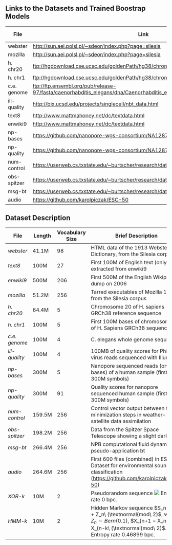 ## Links to the Datasets and Trained Boostrap Models
| File | Link |Bootstrap Model|
|------|------|------|
|webster|http://sun.aei.polsl.pl/~sdeor/index.php?page=silesia|[webster](./Models/webster.bootstrap)|
|mozilla|http://sun.aei.polsl.pl/~sdeor/index.php?page=silesia|[mozilla](./Models/mozilla.bootstrap)|
|h. chr20|ftp://hgdownload.cse.ucsc.edu/goldenPath/hg38/chromosomes/chr20.fa.gz|[chr20](./Models/chr20_bstrap)|
|h. chr1|ftp://hgdownload.cse.ucsc.edu/goldenPath/hg38/chromosomes/chr1.fa.gz|[chr1](./Models/chr1_bstrap)|
|c.e. genome|ftp://ftp.ensembl.org/pub/release-97/fasta/caenorhabditis_elegans/dna/Caenorhabditis_elegans.WBcel235.dna.toplevel.fa.gz|[celegchr](./Models/celegchr_bstrap)|
|ill-quality|http://bix.ucsd.edu/projects/singlecell/nbt_data.html|[phixq](./Models/phixq_truncated_bstrap)|
|text8|http://www.mattmahoney.net/dc/textdata.html|[text8](./Models/text8_bstrap)|
|enwiki9|http://www.mattmahoney.net/dc/textdata.html|[enwiki9](./Models/enwiki9.bootstrap)|
|np-bases|https://github.com/nanopore-wgs-consortium/NA12878|[npbases](./Models/npbases_bstrap)|
|np-quality|https://github.com/nanopore-wgs-consortium/NA12878|[npquals](./Models/npquals_bstrap)|
|num-control|https://userweb.cs.txstate.edu/~burtscher/research/datasets/FPdouble/|[model](./Models/num_control.trace.bootstrap)|
|obs-spitzer|https://userweb.cs.txstate.edu/~burtscher/research/datasets/FPdouble/|[model](./Models/obs_spitzer.trace.bootstrap)|
|msg-bt|https://userweb.cs.txstate.edu/~burtscher/research/datasets/FPdouble/|[model](./Models/msg_bt.trace.bootstrap)|
|audio|https://github.com/karolpiczak/ESC-50|[model](./Models/audio.bootstrap)|


## Dataset Description

| File | Length | Vocabulary Size | Brief Description |
|------|------|------|------| 	
|<em>webster</em>| 41.1M|  98 |  HTML data of the 1913 Webster Dictionary, from the Silesia corpus | 
|<em>text8<em>|100M|  27|   First 100M of English text (only) extracted from enwiki9| 
|<em>enwiki9<em>|500M|  206|  First 500M of the English Wikipedia dump on 2006| 		
|<em>mozilla<em>| 51.2M|  256|  Tarred executables of Mozilla 1.0, from the Silesia corpus| 
|<em>h. chr20<em>|  64.4M|  5|   Chromosome 20 of H. sapiens GRCh38 reference sequence | 
|<em>h. chr1<em>|  100M|  5|  First 100M bases of chromosome 1 of H. Sapiens GRCh38 sequence |
|<em>c.e. genome <em>|  100M|  4|  C. elegans whole genome sequence| 
|<em>ill-quality<em>| 100M|  4|  100MB of quality scores for PhiX virus reads sequenced with Illumina | 
|<em>np-bases<em>|300M|  5|  Nanopore sequenced reads (only bases) of a human sample (first 300M symbols) | 
|<em>np-quality<em>| 300M|  91|  Quality scores for nanopore sequenced human sample (first 300M symbols)| 
|<em>num-control<em>|159.5M|  256|  Control vector output between two minimization steps in weather-satellite data assimilation| 
|<em>obs-spitzer<em>|198.2M|  256|  Data from the Spitzer Space Telescope showing a slight darkening| 
|<em>msg-bt<em>|266.4M|  256|  NPB computational fluid dynamics pseudo-application bt| 	
|<em>audio<em>|264.6M|  256|  First 600 files (combined) in ESC Dataset for environmental sound classification (https://github.com/karolpiczak/ESC-50)|
|<em>XOR-k <em>|  10M|  2|  Pseudorandom sequence <img src="https://render.githubusercontent.com/render/math?math=S_%7Bn%2B1%7D%20%3D%20S_n%20%5Cbigoplus%20S_%7Bn-k%7D"> Entropy rate 0 bpc.| 
|<em>HMM-k<em>|  10M|  2|  Hidden Markov sequence $S_n = X_n + Z_n\ (\textnormal{mod\ 2)$, with $Z_n \sim Bern(0.1)$, $X_{n+1 = X_n + X_{n-k\ (\textnormal{mod\ 2)$. Entropy rate $0.46899$ bpc. | 

